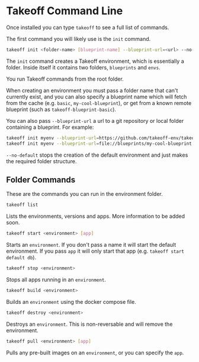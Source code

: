 # Takeoff Command Line

Once installed you can type `takeoff` to see a full list of commands.

The first command you will likely use is the `init` command.

```bash
takeoff init <folder-name> [blueprint-name] --blueprint-url=<url> --no-default
```

The `init` command creates a Takeoff environment, which is essentially a folder.  Inside itself it contains two folders, `blueprints` and `envs`.

You run Takeoff commands from the root folder.

When creating an environment you must pass a folder name that can't currently exist, and you can also specify a blueprint name which will fetch from the cache (e.g. `basic`, `my-cool-blueprint`), or get from a known remote blueprint (such as `takeoff-blueprint-basic`).

You can also pass `--blueprint-url` a url to a git repository or local folder containing a blueprint. For example:

```bash
takeoff init myenv --blueprint-url=https://github.com/takeoff-env/takeoff-blueprint-basic
takeoff init myenv --blueprint-url=file://blueprints/my-cool-blueprint
```

`--no-default` stops the creation of the default environment and just makes the required folder structure.

## Folder Commands

These are the commands you can run in the environment folder.

```bash
takeoff list
```

Lists the environments, versions and apps. More information to be added soon.

```bash
takeoff start <environment> [app]
```

Starts an `environment`. If you don't pass a name it will start the default environment. If you pass `app` it will only start that app (e.g. `takeoff start default db`).

```bash
takeoff stop <environment>
```

Stops all apps running in an `environment`.

```bash
takeoff build <environment>
```

Builds an `environment` using the docker compose file.

```bash
takeoff destroy <environment>
```

Destroys an `environment`. This is non-reversable and will remove the environment.

```bash
takeoff pull <environment> [app]
```

Pulls any pre-built images on an `environment`, or you can specify the `app`.

